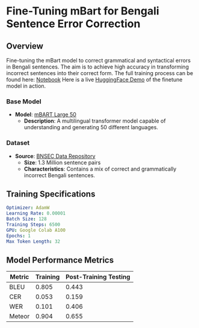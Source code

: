 # Fine-Tuning mBart for Bengali Sentence Error Correction

## Overview

Fine-tuning the mBart model to correct grammatical and syntactical errors in Bengali sentences. The aim is to achieve high accuracy in transforming incorrect sentences into their correct form. The full training process can be found here: [Notebook](finetune.ipynb) Here is a live [HuggingFace Demo](https://huggingface.co/spaces/asif00/Bengali_Sentence_Error_Correction__mbart_bn_error_correction) of the finetune model in action. 

### Base Model

- **Model**: [mBART Large 50](https://huggingface.co/facebook/mbart-large-50)
  - **Description**: A multilingual transformer model capable of understanding and generating 50 different languages.

### Dataset

- **Source**: [BNSEC Data Repository](https://github.com/hishab-nlp/BNSECData)
  - **Size**: 1.3 Million sentence pairs
  - **Characteristics**: Contains a mix of correct and grammatically incorrect Bengali sentences.

## Training Specifications

```yaml
Optimizer: AdamW
Learning Rate: 0.00001
Batch Size: 128
Training Steps: 6500
GPU: Google Colab A100
Epochs: 1
Max Token Length: 32
```

## Model Performance Metrics

| Metric | Training | Post-Training Testing |
| ------ | -------- | --------------------- |
| BLEU   | 0.805    | 0.443                 |
| CER    | 0.053    | 0.159                 |
| WER    | 0.101    | 0.406                 |
| Meteor | 0.904    | 0.655                 |
